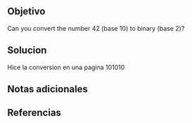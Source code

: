 ## Objetivo

Can you convert the number 42 (base 10) to binary (base 2)?

## Solucion
Hice la conversion en una pagina
101010
## Notas adicionales

## Referencias